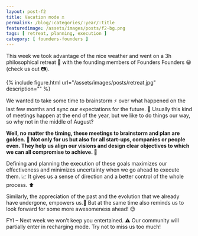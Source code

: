 ```yaml
---
layout: post-f2
title: Vacation mode 🔛
permalink: /blog/:categories/:year/:title
featuredimage: /assets/images/posts/f2-bg.png
tags: [ retreat, planning, execution ]
category: [ founders-founders ]
---
```


This week we took advantage of the nice weather and went on a 3h philosophical retreat  💭  with the founding members of Founders Founders 😀 (check us out 📷).

{% include figure.html url="/assets/images/posts/retreat.jpg" description="" %}

We wanted to take some time to brainstorm ⚡ over what happened on the last few months and sync our expectations for the future. 🔮  Usually this kind of meetings happen at the end of the year, but we like to do things our way, so why not in the middle of August?

**Well, no matter the timing, these meetings to brainstorm and plan are golden. 🏅  Not only for us but also for all start-ups, companies or people even. They help us align our visions and design clear objectives to which we can all compromise to achieve. 🎯**

Defining and planning the execution of these goals maximizes our effectiveness and minimizes uncertainty when we go ahead to execute them. 📈  It gives us a sense of direction and a better control of the whole process. ⬆

Similarly, the appreciation of the past and the evolution that we already have undergone, empowers us.💪 But at the same time also reminds us to look forward for some more awesomeness ahead! 😉

FYI – Next week we won’t keep you entertained. ⚠  Our community will partially enter in recharging mode. Try not to miss us too much!